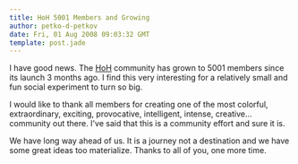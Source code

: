 ```yaml
---
title: HoH 5001 Members and Growing
author: petko-d-petkov
date: Fri, 01 Aug 2008 09:03:32 GMT
template: post.jade
---
```


I have good news. The [HoH](http://www.houseofhackers.org) community has grown to 5001 members since its launch 3 months ago. I find this very interesting for a relatively small and fun social experiment to turn so big.

I would like to thank all members for creating one of the most colorful, extraordinary, exciting, provocative, intelligent, intense, creative... community out there. I've said that this is a community effort and sure it is.

We have long way ahead of us. It is a journey not a destination and we have some great ideas too materialize. Thanks to all of you, one more time.
